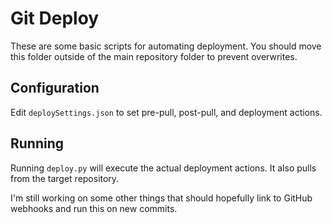 # Git Deploy

These are some basic scripts for automating deployment. You should move this folder outside of the main repository folder to prevent overwrites.

## Configuration
Edit `deploySettings.json` to set pre-pull, post-pull, and deployment actions.

## Running
Running `deploy.py` will execute the actual deployment actions. It also pulls from the target repository.

I'm still working on some other things that should hopefully link to GitHub webhooks and run this on new commits.